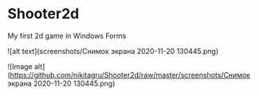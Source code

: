 # Shooter2d
My first 2d game in Windows Forms

![alt text](screenshots/Снимок экрана 2020-11-20 130445.png)​

![Image alt](https://github.com/nikitagru/Shooter2d/raw/master/screenshots/Снимок экрана 2020-11-20 130445.png)
